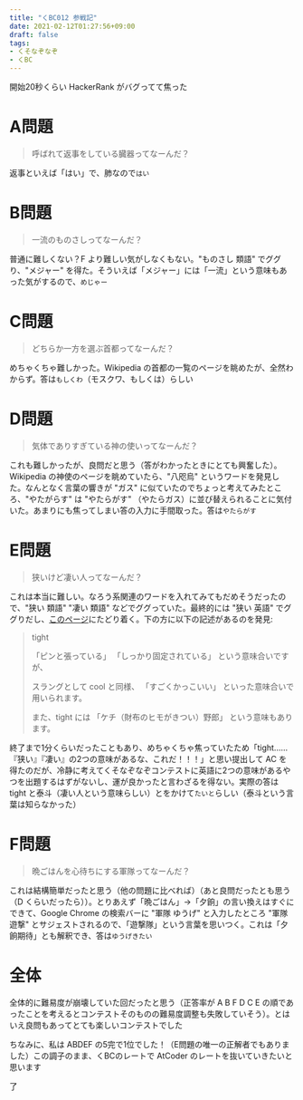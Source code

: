 ```yaml
---
title: "くBC012 参戦記"
date: 2021-02-12T01:27:56+09:00
draft: false
tags:
- くそなぞなぞ
- くBC
---
```


開始20秒くらい HackerRank がバグってて焦った

# A問題

> 呼ばれて返事をしている臓器ってなーんだ？

返事といえば「はい」で、肺なので`はい`

# B問題

> 一流のものさしってなーんだ？

普通に難しくない？F より難しい気がしなくもない。"ものさし 類語" でググり、"メジャー" を得た。そういえば「メジャー」には「一流」という意味もあった気がするので、`めじゃー`

# C問題

> どちらか一方を選ぶ首都ってなーんだ？

めちゃくちゃ難しかった。Wikipedia の首都の一覧のページを眺めたが、全然わからず。答は`もしくわ`（モスクワ、もしくは）らしい

# D問題

> 気体でありすぎている神の使いってなーんだ？

これも難しかったが、良問だと思う（答がわかったときにとても興奮した）。 Wikipedia の神使のページを眺めていたら、"八咫烏" というワードを発見した。なんとなく言葉の響きが "ガス" に似ていたのでちょっと考えてみたところ、"やたがらす" は "やたらがす" （やたらガス）に並び替えられることに気付いた。あまりにも焦ってしまい答の入力に手間取った。答は`やたらがす`

# E問題

> 狭いけど凄い人ってなーんだ？

これは本当に難しい。なろう系関連のワードを入れてみてもだめそうだったので、"狭い 類語" "凄い 類語" などでググっていた。最終的には "狭い 英語" でググりだし、[このページ](https://eigo.plus/nichijoeikaiwa/thats-awesome)にたどり着く。下の方に以下の記述があるのを発見:

> tight
>
> 「ピンと張っている」
> 「しっかり固定されている」
> という意味合いですが、
> 
> スラングとして cool と同様、
> 「すごくかっこいい」
> といった意味合いで用いられます。
> 
> また、tight には
> 「ケチ（財布のヒモがきつい）野郎」
> という意味もあります。

終了まで1分くらいだったこともあり、めちゃくちゃ焦っていたため「tight......『狭い』『凄い』の2つの意味があるな、これだ！！！」と思い提出して AC を得たのだが、冷静に考えてくそなぞなぞコンテストに英語に2つの意味があるやつを出題するはずがないし、運が良かったと言わざるを得ない。実際の答は tight と泰斗（凄い人という意味らしい）とをかけて`たいと`らしい（泰斗という言葉は知らなかった）

# F問題

> 晩ごはんを心待ちにする軍隊ってなーんだ？

これは結構簡単だったと思う（他の問題に比べれば）（あと良問だったとも思う（D くらいだったら））。とりあえず「晩ごはん」→「夕餉」の言い換えはすぐにできて、Google Chrome の検索バーに "軍隊 ゆうげ" と入力したところ "軍隊 遊撃" とサジェストされるので、「遊撃隊」という言葉を思いつく。これは「夕餉期待」とも解釈でき、答は`ゆうげきたい`

# 全体

全体的に難易度が崩壊していた回だったと思う（正答率が A B F D C E の順であったことを考えるとコンテストそのものの難易度調整も失敗していそう）。とはいえ良問もあってとても楽しいコンテストでした

ちなみに、私は ABDEF の5完で1位でした！（E問題の唯一の正解者でもありました）この調子のまま、くBCのレートで AtCoder のレートを抜いていきたいと思います


了
